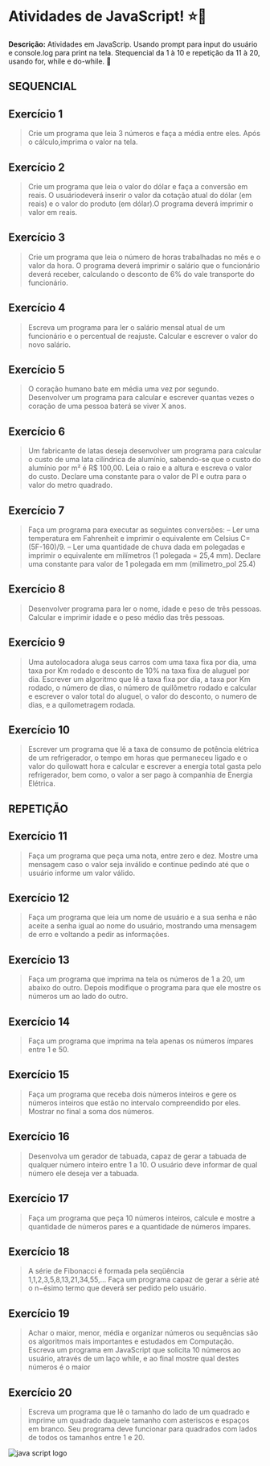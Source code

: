 # Atividades de JavaScript! ⭐💫

**Descrição:** Atividades em JavaScrip. Usando prompt para input do usuário e console.log para print na tela. 
Stequencial da 1 à 10 e repetição da 11 à 20, usando for, while e do-while. 🎀

## SEQUENCIAL
## Exercício 1
> Crie um programa que leia 3 números e faça a média entre eles. Após o cálculo,imprima o valor na tela.

## Exercício 2
> Crie um programa que leia o valor do dólar e faça a conversão em reais. O usuáriodeverá inserir o valor da cotação atual do dólar (em reais) e o valor do produto (em dólar).O programa deverá imprimir o valor em reais.

## Exercício 3
> Crie um programa que leia o número de horas trabalhadas no mês e o valor da hora. O programa deverá imprimir o salário que o funcionário deverá receber, calculando o desconto de 6% do vale transporte do funcionário.

## Exercício 4
> Escreva um programa para ler o salário mensal atual de um funcionário e o percentual de reajuste. Calcular e escrever o valor do novo salário.

## Exercício 5
> O coração humano bate em média uma vez por segundo. Desenvolver um programa para calcular e escrever quantas vezes o coração de uma pessoa baterá se viver X anos.

## Exercício 6
> Um fabricante de latas deseja desenvolver um programa para calcular o custo de uma lata 
cilíndrica de alumínio, sabendo-se que o custo do alumínio por m² é R$ 100,00. Leia o raio e a altura e escreva o valor do custo. Declare uma constante para o valor de PI e outra para o valor do metro quadrado.

## Exercício 7
> Faça um programa para executar as seguintes conversões:
– Ler uma temperatura em Fahrenheit e imprimir o equivalente em Celsius C=(5F-160)/9.
– Ler uma quantidade de chuva dada em polegadas e imprimir o equivalente em milímetros (1 polegada = 25,4 mm). Declare uma constante para valor de 1 polegada em mm  (milimetro_pol 25.4)

## Exercício 8
> Desenvolver programa para ler o nome, idade e peso de três pessoas. Calcular e imprimir idade e o peso médio das três pessoas.

## Exercício 9
> Uma autolocadora aluga seus carros com uma taxa fixa por dia, uma taxa por Km rodado e desconto de 10% na taxa fixa de aluguel por dia. Escrever um algoritmo que lê a taxa fixa por dia, a taxa por Km rodado, o número de dias, o número de quilômetro rodado e 
calcular e escrever o valor total do aluguel, o valor do desconto, o numero de dias, e a quilometragem rodada.

## Exercício 10
> Escrever um programa que lê a taxa de consumo de potência elétrica de um refrigerador, o tempo em horas que permaneceu ligado e o valor do quilowatt hora e calcular e escrever a energia total gasta pelo refrigerador, bem como, o valor a ser pago à companhia de Energia Elétrica.

## REPETIÇÃO

## Exercício 11
> Faça um programa que peça uma nota, entre zero e dez. Mostre uma mensagem caso o valor seja inválido e continue pedindo até que o usuário informe um valor válido. 

## Exercício 12
> Faça um programa que leia um nome de usuário e a sua senha e não aceite a senha igual ao nome do usuário, mostrando uma mensagem de erro e voltando a pedir as informações. 

## Exercício 13
> Faça um programa que imprima na tela os números de 1 a 20, um abaixo do outro. Depois modifique o programa para que ele mostre os números um ao lado do outro. 

## Exercício 14
> Faça um programa que imprima na tela apenas os números ímpares entre 1 e 50. 

## Exercício 15 
> Faça um programa que receba dois números inteiros e gere os números inteiros que estão no intervalo compreendido por eles. Mostrar no final a soma dos números. 

## Exercício 16
> Desenvolva um gerador de tabuada, capaz de gerar a tabuada de qualquer número inteiro entre 1 a 10. O usuário deve informar de qual número ele deseja ver a tabuada.

## Exercício 17
> Faça um programa que peça 10 números inteiros, calcule e mostre a quantidade de  números pares e a quantidade de números ímpares. 

## Exercício 18
> A série de Fibonacci é formada pela seqüência 1,1,2,3,5,8,13,21,34,55,... Faça um programa capaz de gerar a série até o n−ésimo termo que deverá ser pedido pelo usuário.

## Exercício 19
> Achar o maior, menor, média e organizar números ou sequências são os algoritmos mais importantes e estudados em Computação. Escreva um programa em JavaScript que solicita 10 números ao usuário, através de um laço while, e ao final mostre qual destes números é o maior

## Exercício 20
> Escreva um programa que lê o tamanho do lado de um quadrado e imprime um quadrado daquele tamanho com asteriscos e espaços em branco. Seu programa deve funcionar para quadrados com lados de todos os tamanhos entre 1 e 20.

![java script logo](https://upload.wikimedia.org/wikipedia/commons/thumb/9/99/Unofficial_JavaScript_logo_2.svg/1200px-Unofficial_JavaScript_logo_2.svg.png)
